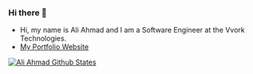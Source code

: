### Hi there 👋

- Hi, my name is Ali Ahmad and I am a Software Engineer at the Vvork Technologies.
- [My Portfolio Website](https://www.machadopedro.com)

[![Ali Ahmad Github States](https://github-readme-stats.vercel.app/api?username=mian-ali&show_icons=true&theme=dracula)](https://github.com/mian-ali/github-readme-stats)

<!--
**machadop1407/machadop1407** is a ✨ _special_ ✨ repository because its `README.md` (this file) appears on your GitHub profile.
-->




<!-- 
**mian-ali** is a ✨ _special_ ✨ repository because its Ali Ahmad `README.md` this file appears on your GitHub profile.

Here are some ideas to get you started:

- 🔭 I’m currently working on ...
- 🌱 I’m currently learning ...
- 👯 I’m looking to collaborate on ...
- 🤔 I’m looking for help with ...
- 💬 Ask me about ...
- 📫 How to reach me: ....
- 😄 Pronouns: ....
- ⚡ Fun fact: ....

 -->
